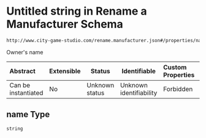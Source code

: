 # Untitled string in Rename a Manufacturer Schema

```txt
http://www.city-game-studio.com/rename.manufacturer.json#/properties/name
```

Owner's name


| Abstract            | Extensible | Status         | Identifiable            | Custom Properties | Additional Properties | Access Restrictions | Defined In                                                                                         |
| :------------------ | ---------- | -------------- | ----------------------- | :---------------- | --------------------- | ------------------- | -------------------------------------------------------------------------------------------------- |
| Can be instantiated | No         | Unknown status | Unknown identifiability | Forbidden         | Allowed               | none                | [rename-manufacturer.schema.json\*](../out/rename-manufacturer.schema.json "open original schema") |

## name Type

`string`
